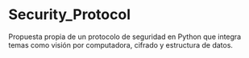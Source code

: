 # Security_Protocol
Propuesta propia de un protocolo de seguridad en Python que integra temas como visión por computadora, cifrado y estructura de datos.
